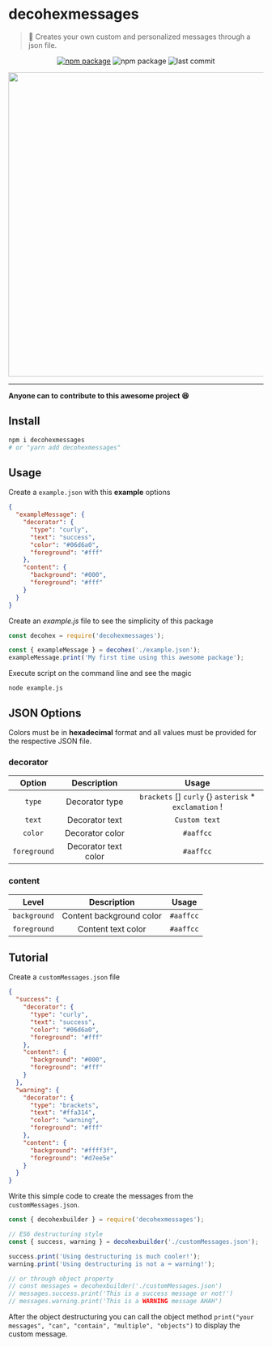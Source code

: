 # decohexmessages

> 🍭 Creates your own custom and personalized messages through a json file.

<div align="center">
<!-- [START badges] -->

[![npm package](https://img.shields.io/npm/v/decohexmessages?color=%2306d6a0&label=npm&style=plastic)](https://www.npmjs.com/package/decohexmessages)
![npm package](https://img.shields.io/npm/l/decohexmessages?style=plastic)
![last commit](https://img.shields.io/github/last-commit/edscript0/decohexmessages?color=%23a4a3a2%20&style=plastic)

<!-- [END badges] -->
  <img src="https://i.imgur.com/zfOpS0D.gif" width="600" alight="center">
</div>
<hr>
<b>Anyone can to contribute to this awesome project 😆</b>
<br>

## Install

```bash
npm i decohexmessages
# or "yarn add decohexmessages"
```

## Usage

Create a `example.json` with this **example** options

```json
{
  "exampleMessage": {
    "decorator": {
      "type": "curly",
      "text": "success",
      "color": "#06d6a0",
      "foreground": "#fff"
    },
    "content": {
      "background": "#000",
      "foreground": "#fff"
    }
  }
}
```

Create an _example.js_ file to see the simplicity of this package

```js
const decohex = require('decohexmessages');

const { exampleMessage } = decohex('./example.json');
exampleMessage.print('My first time using this awesome package');
```

Execute script on the command line and see the magic

```terminal
node example.js
```

## JSON Options

Colors must be in **hexadecimal** format and all values must be provided for the respective JSON file.

### decorator

|    Option    |     Description      |                         Usage                          |
| :----------: | :------------------: | :----------------------------------------------------: |
|    `type`    |    Decorator type    | `brackets` [] `curly` {} `asterisk` \* `exclamation` ! |
|    `text`    |    Decorator text    |                     `Custom text`                      |
|   `color`    |   Decorator color    |                       `#aaffcc`                        |
| `foreground` | Decorator text color |                       `#aaffcc`                        |

### content

|    Level     |       Description        |   Usage   |
| :----------: | :----------------------: | :-------: |
| `background` | Content background color | `#aaffcc` |
| `foreground` |    Content text color    | `#aaffcc` |

## Tutorial

Create a `customMessages.json` file

```json
{
  "success": {
    "decorator": {
      "type": "curly",
      "text": "success",
      "color": "#06d6a0",
      "foreground": "#fff"
    },
    "content": {
      "background": "#000",
      "foreground": "#fff"
    }
  },
  "warning": {
    "decorator": {
      "type": "brackets",
      "text": "#ffa314",
      "color": "warning",
      "foreground": "#fff"
    },
    "content": {
      "background": "#ffff3f",
      "foreground": "#d7ee5e"
    }
  }
}
```

Write this simple code to create the messages from the `customMessages.json`.

```javascript
const { decohexbuilder } = require('decohexmessages');

// ES6 destructuring style
const { success, warning } = decohexbuilder('./customMessages.json');

success.print('Using destructuring is much cooler!');
warning.print('Using destructuring is not a ⌨️ warning!');

// or through object property
// const messages = decohexbuilder('./customMessages.json')
// messages.success.print('This is a success message or not!')
// messages.warning.print('This is a WARNING message AHAH')
```

After the object destructuring you can call the object method `print("your messages", "can", "contain", "multiple", "objects")` to display the custom message.
